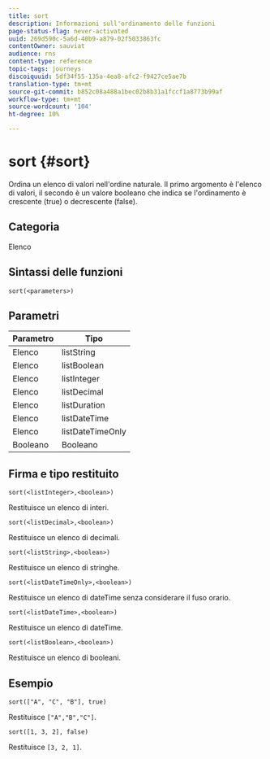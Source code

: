 ```yaml
---
title: sort
description: Informazioni sull'ordinamento delle funzioni
page-status-flag: never-activated
uuid: 269d590c-5a6d-40b9-a879-02f5033863fc
contentOwner: sauviat
audience: rns
content-type: reference
topic-tags: journeys
discoiquuid: 5df34f55-135a-4ea8-afc2-f9427ce5ae7b
translation-type: tm+mt
source-git-commit: b852c08a488a1bec02b8b31a1fccf1a8773b99af
workflow-type: tm+mt
source-wordcount: '104'
ht-degree: 10%

---
```



# sort {#sort}

Ordina un elenco di valori nell&#39;ordine naturale. Il primo argomento è l&#39;elenco di valori, il secondo è un valore booleano che indica se l&#39;ordinamento è crescente (true) o decrescente (false).

## Categoria

Elenco

## Sintassi delle funzioni

`sort(<parameters>)`

## Parametri

| Parametro | Tipo |
|-----------|------------------|
| Elenco | listString |
| Elenco | listBoolean |
| Elenco | listInteger |
| Elenco | listDecimal |
| Elenco | listDuration |
| Elenco | listDateTime |
| Elenco | listDateTimeOnly |
| Booleano | Booleano |

## Firma e tipo restituito

`sort(<listInteger>,<boolean>)`

Restituisce un elenco di interi.

`sort(<listDecimal>,<boolean>)`

Restituisce un elenco di decimali.

`sort(<listString>,<boolean>)`

Restituisce un elenco di stringhe.

`sort(<listDateTimeOnly>,<boolean>)`

Restituisce un elenco di dateTime senza considerare il fuso orario.

`sort(<listDateTime>,<boolean>)`

Restituisce un elenco di dateTime.

`sort(<listBoolean>,<boolean>)`

Restituisce un elenco di booleani.

## Esempio

`sort(["A", "C", "B"], true)`

Restituisce `["A","B","C"]`.

`sort([1, 3, 2], false)`

Restituisce `[3, 2, 1]`.
